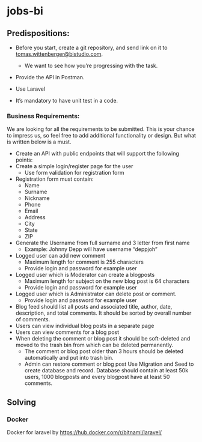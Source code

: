 # jobs-bi

## Predispositions:
- Before you start, create a git repository, and send link on it to tomas.wittenberger@bistudio.com. 
  - We want to see how you’re progressing with the task.

- Provide the API in Postman.
- Use Laravel
- It’s mandatory to have unit test in a code.

### Business Requirements:
We are looking for all the requirements to be submitted. This is your chance to impress us, so feel free to add
additional functionality or design. But what is written below is a must.
- Create an API with public endpoints that will support the following points:
- Create a simple login/register page for the user
    - Use form validation for registration form
-  Registration form must contain:
   -  Name
   -  Surname
   -  Nickname
   -  Phone
   -  Email
   -  Address
   -  City
   -  State
   -  ZIP
-  Generate the Username from full surname and 3 letter from first name
    - Example: Johnny Depp will have username “deppjoh”
-  Logged user can add new comment
    - Maximum length for comment is 255 characters
    - Provide login and password for example user
-  Logged user which is Moderator can create a blogposts
    - Maximum length for subject on the new blog post is 64 characters
    - Provide login and password for example user
-  Logged user which is Administrator can delete post or comment.
    - Provide login and password for example user
-  Blog feed should list all posts and associated title, author, date, description, and total comments. It
should be sorted by overall number of comments.
-  Users can view individual blog posts in a separate page
-  Users can view comments for a blog post
-  When deleting the comment or blog post it should be soft-deleted and moved to the trash bin from
which can be deleted permanently.
   - The comment or blog post older than 3 hours should be deleted automatically and put into
trash bin.
   - Admin can restore comment or blog post
Use Migration and Seed to create database and record. Database should contain at least 50k users, 1000
blogposts and every blogpost have at least 50 comments.

## Solving


### Docker

Docker for laravel by https://hub.docker.com/r/bitnami/laravel/
